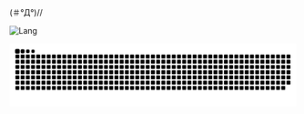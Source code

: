 (＃°Д°)//

![Lang](http://github-profile-summary-cards.vercel.app/api/cards/repos-per-language?username=eitaaaaar&theme=dark)

![Snake](https://raw.githubusercontent.com/eitaaaaar/eitaaaaar/output/github-contribution-grid-snake-dark.svg)

